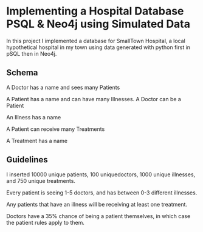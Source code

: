 # Implementing a Hospital Database PSQL & Neo4j using Simulated Data

In this project I implemented a database for SmallTown Hospital, a local hypothetical hospital in my town using data generated with python first in pSQL then in Neo4j.

## Schema
A Doctor has a name and sees many Patients

A Patient has a name and can have many Illnesses. A Doctor can be a Patient

An Illness has a name

A Patient can receive many Treatments

A Treatment has a name

## Guidelines

I inserted 10000 unique patients, 100 uniquedoctors, 1000 unique illnesses, and 750 unique treatments. 

Every patient is seeing 1-5 doctors, and has between 0-3 different illnesses. 

Any patients that have an illness will be receiving at least one treatment. 

Doctors have a 35% chance of being a patient themselves, in which case the patient rules apply to them.
